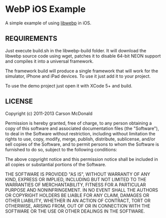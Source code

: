 WebP iOS Example
============================

A simple example of using [libwebp](https://developers.google.com/speed/webp/) in iOS.

## REQUIREMENTS

Just execute build.sh in the libwebp-build folder. It will download the libwebp source code using wget, patches it to disable 64-bit NEON support and compiles it into a universal framework.

The framework build will produce a single framework that will work for the simulator, iPhone and iPad devices. To use it just add it to your project.

To use the demo project just open it with XCode 5+ and build.

## LICENSE

Copyright (c) 2011-2013 Carson McDonald

Permission is hereby granted, free of charge, to any person obtaining a copy
of this software and associated documentation files (the "Software"), to deal
in the Software without restriction, including without limitation the rights
to use, copy, modify, merge, publish, distribute, sublicense, and/or sell
copies of the Software, and to permit persons to whom the Software is
furnished to do so, subject to the following conditions:

The above copyright notice and this permission notice shall be included in
all copies or substantial portions of the Software.

THE SOFTWARE IS PROVIDED "AS IS", WITHOUT WARRANTY OF ANY KIND, EXPRESS OR
IMPLIED, INCLUDING BUT NOT LIMITED TO THE WARRANTIES OF MERCHANTABILITY,
FITNESS FOR A PARTICULAR PURPOSE AND NONINFRINGEMENT. IN NO EVENT SHALL THE
AUTHORS OR COPYRIGHT HOLDERS BE LIABLE FOR ANY CLAIM, DAMAGES OR OTHER
LIABILITY, WHETHER IN AN ACTION OF CONTRACT, TORT OR OTHERWISE, ARISING FROM,
OUT OF OR IN CONNECTION WITH THE SOFTWARE OR THE USE OR OTHER DEALINGS IN
THE SOFTWARE.

